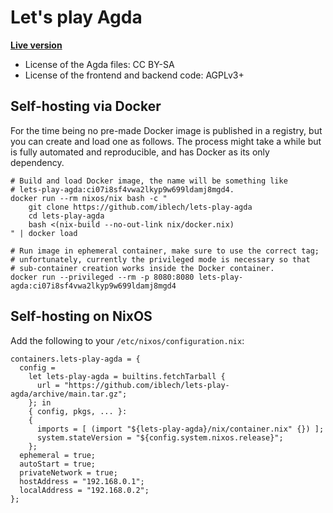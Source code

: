 # Let's play Agda

**[Live version](https://lets-play-agda.quasicoherent.io/)**

* License of the Agda files: CC BY-SA
* License of the frontend and backend code: AGPLv3+


## Self-hosting via Docker

For the time being no pre-made Docker image is published in a registry, but you
can create and load one as follows. The process might take a while but is fully
automated and reproducible, and has Docker as its only dependency.

    # Build and load Docker image, the name will be something like
    # lets-play-agda:ci07i8sf4vwa2lkyp9w699ldamj8mgd4.
    docker run --rm nixos/nix bash -c "
        git clone https://github.com/iblech/lets-play-agda
        cd lets-play-agda
        bash <(nix-build --no-out-link nix/docker.nix)
    " | docker load

    # Run image in ephemeral container, make sure to use the correct tag;
    # unfortunately, currently the privileged mode is necessary so that
    # sub-container creation works inside the Docker container.
    docker run --privileged --rm -p 8080:8080 lets-play-agda:ci07i8sf4vwa2lkyp9w699ldamj8mgd4


## Self-hosting on NixOS

Add the following to your `/etc/nixos/configuration.nix`:

    containers.lets-play-agda = {
      config =
        let lets-play-agda = builtins.fetchTarball {
          url = "https://github.com/iblech/lets-play-agda/archive/main.tar.gz";
        }; in
        { config, pkgs, ... }:
        {
          imports = [ (import "${lets-play-agda}/nix/container.nix" {}) ];
          system.stateVersion = "${config.system.nixos.release}";
        };
      ephemeral = true;
      autoStart = true;
      privateNetwork = true;
      hostAddress = "192.168.0.1";
      localAddress = "192.168.0.2";
    };
